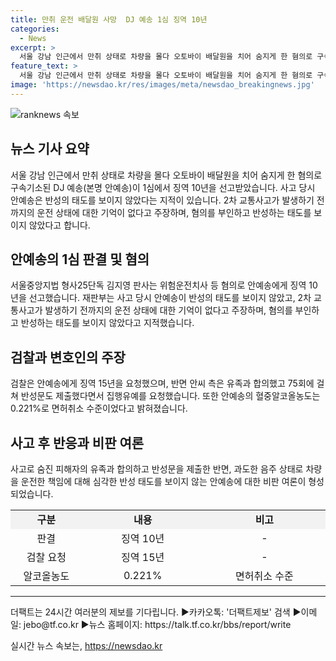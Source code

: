 ```yaml
---
title: 만취 운전 배달원 사망  DJ 예송 1심 징역 10년
categories:
  - News
excerpt: >
  서울 강남 인근에서 만취 상태로 차량을 몰다 오토바이 배달원을 치어 숨지게 한 혐의로 구속기소된 DJ 안예송(24)이 1심에서 징역 10년을 선고받았다. 재판부는 안예송이 사고 당시 책임을 피하고 반성을 보이지 않았다고 지적했으며, 안예송은 혐의를 부인하고 납득하기 어려운 변명을 했다. 안예송은 만취 상태로 차량을 몰고 교통사고를 일으킨 후 도주하다가 오토바이 운전자를 친 혐의를 받고 있으며, 사고로 피해자가 사망한 상황에서도 적절한 조치를 취하지 않았던 것으로 알려져 비판을 받고 있다.
feature_text: >
  서울 강남 인근에서 만취 상태로 차량을 몰다 오토바이 배달원을 치어 숨지게 한 혐의로 구속기소된 DJ 안예송(24)이 1심에서 징역 10년을 선고받았다. 재판부는 안예송이 사고 당시 책임을 피하고 반성을 보이지 않았다고 지적했으며, 안예송은 혐의를 부인하고 납득하기 어려운 변명을 했다. 안예송은 만취 상태로 차량을 몰고 교통사고를 일으킨 후 도주하다가 오토바이 운전자를 친 혐의를 받고 있으며, 사고로 피해자가 사망한 상황에서도 적절한 조치를 취하지 않았던 것으로 알려져 비판을 받고 있다.
image: 'https://newsdao.kr/res/images/meta/newsdao_breakingnews.jpg'
---
```


<p><img src="https://newsdao.kr/res/images/meta/newsdao_breakingnews.jpg" alt="ranknews 속보" /></p>

<h2 data-ke-size="size26">뉴스 기사 요약</h2>

<p data-ke-size="size16">서울 강남 인근에서 만취 상태로 차량을 몰다 오토바이 배달원을 치어 숨지게 한 혐의로 구속기소된 DJ 예송(본명 안예송)이 1심에서 징역 10년을 선고받았습니다. 사고 당시 안예송은 반성의 태도를 보이지 않았다는 지적이 있습니다. 2차 교통사고가 발생하기 전까지의 운전 상태에 대한 기억이 없다고 주장하며, 혐의를 부인하고 반성하는 태도를 보이지 않았다고 합니다.</p>

<h2 data-ke-size="size26">안예송의 1심 판결 및 혐의</h2>

<p data-ke-size="size16">서울중앙지법 형사25단독 김지영 판사는 위험운전치사 등 혐의로 안예송에게 징역 10년을 선고했습니다. 재판부는 사고 당시 안예송이 반성의 태도를 보이지 않았고, 2차 교통사고가 발생하기 전까지의 운전 상태에 대한 기억이 없다고 주장하며, 혐의를 부인하고 반성하는 태도를 보이지 않았다고 지적했습니다.</p>

<h2 data-ke-size="size26">검찰과 변호인의 주장</h2>

<p data-ke-size="size16">검찰은 안예송에게 징역 15년을 요청했으며, 반면 안씨 측은 유족과 합의했고 75회에 걸쳐 반성문도 제출했다면서 집행유예를 요청했습니다. 또한 안예송의 혈중알코올농도는 0.221%로 면허취소 수준이었다고 밝혀졌습니다.</p>

<h2 data-ke-size="size26">사고 후 반응과 비판 여론</h2>

<p data-ke-size="size16">사고로 숨진 피해자의 유족과 합의하고 반성문을 제출한 반면, 과도한 음주 상태로 차량을 운전한 책임에 대해 심각한 반성 태도를 보이지 않는 안예송에 대한 비판 여론이 형성되었습니다.</p>

<table>
  <colgroup>
    <col width="193" />
    <col width="303" />
    <col width="349" />
  </colgroup>
  <tbody>
    <tr>
      <td style="text-align: center; height: 17px;background-color: #f2f2f2;"><b>구분</b></td>
      <td style="text-align: center; height: 17px;background-color: #f2f2f2;"><b>내용</b></td>
      <td style="text-align: center; height: 17px;background-color: #f2f2f2;"><b>비고</b></td>
    </tr>
    <tr>
      <td style="text-align: center; height: 17px;">판결</td>
      <td style="text-align: center; height: 17px;">징역 10년</td>
      <td style="text-align: center; height: 17px;">-</td>
    </tr>
    <tr>
      <td style="text-align: center; height: 17px;">검찰 요청</td>
      <td style="text-align: center; height: 17px;">징역 15년</td>
      <td style="text-align: center; height: 17px;">-</td>
    </tr>
    <tr>
      <td style="text-align: center; height: 17px;">알코올농도</td>
      <td style="text-align: center; height: 17px;">0.221%</td>
      <td style="text-align: center; height: 17px;">면허취소 수준</td>
    </tr>
  </tbody>
</table>

<hr>

<p data-ke-size="size16">더팩트는 24시간 여러분의 제보를 기다립니다. ▶카카오톡: '더팩트제보' 검색 ▶이메일: jebo@tf.co.kr ▶뉴스 홈페이지: https://talk.tf.co.kr/bbs/report/write</p>
실시간 뉴스 속보는, <a href="https://newsdao.kr" rel="dofollow">https://newsdao.kr</a>



